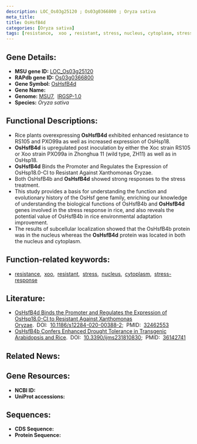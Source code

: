 ```yaml
---
description: LOC_Os03g25120 ; Os03g0366800 ; Oryza sativa
meta_title:
title: OsHsfB4d
categories: [Oryza sativa]
tags: [resistance,  xoo , resistant, stress, nucleus, cytoplasm, stress response]
---
```


## Gene Details:
- **MSU gene ID:** [LOC_Os03g25120](http://rice.uga.edu/cgi-bin/ORF_infopage.cgi?orf=LOC_Os03g25120)  
- **RAPdb gene ID:** [Os03g0366800](https://rapdb.dna.affrc.go.jp/locus/?name=Os03g0366800)  
- **Gene Symbol:** <u>OsHsfB4d</u>
- **Gene Name:**
- **Genome:**  [MSU7](http://rice.uga.edu/),&nbsp;&nbsp;[IRGSP-1.0](https://rapdb.dna.affrc.go.jp/download/irgsp1.html)
- **Species:** *Oryza sativa*

## Functional Descriptions:
   - Rice plants overexpressing **OsHsfB4d** exhibited enhanced resistance to RS105 and PXO99a as well as increased expression of OsHsp18.
   - **OsHsfB4d** is upregulated post inoculation by either the Xoc strain RS105 or Xoo strain PXO99a in Zhonghua 11 (wild type, ZH11) as well as in OsHsp18.
   - **OsHsfB4d** Binds the Promoter and Regulates the Expression of OsHsp18.0-CI to Resistant Against Xanthomonas Oryzae.
   - Both OsHsfB4b and **OsHsfB4d** showed strong responses to the stress treatment.
   - This study provides a basis for understanding the function and evolutionary history of the OsHsf gene family, enriching our knowledge of understanding the biological functions of OsHsfB4b and **OsHsfB4d** genes involved in the stress response in rice, and also reveals the potential value of OsHsfB4b in rice environmental adaptation improvement.
   - The results of subcellular localization showed that the OsHsfB4b protein was in the nucleus whereas the **OsHsfB4d** protein was located in both the nucleus and cytoplasm.

## Function-related keywords:
   - [resistance](/tags/resistance/),&nbsp;&nbsp;[xoo](/tags/xoo/),&nbsp;&nbsp;[resistant](/tags/resistant/),&nbsp;&nbsp;[stress](/tags/stress/),&nbsp;&nbsp;[nucleus](/tags/nucleus/),&nbsp;&nbsp;[cytoplasm](/tags/cytoplasm/),&nbsp;&nbsp;[stress-response](/tags/stress-response/)

## Literature:
   - [OsHsfB4d Binds the Promoter and Regulates the Expression of OsHsp18.0-CI to Resistant Against Xanthomonas Oryzae](https://www.doi.org/10.1186/s12284-020-00388-2).&nbsp;&nbsp;DOI:&nbsp;&nbsp;[10.1186/s12284-020-00388-2](https://www.doi.org/10.1186/s12284-020-00388-2);&nbsp;&nbsp;PMID:&nbsp;&nbsp;[32462553](https://pubmed.ncbi.nlm.nih.gov/32462553/)
   - [OsHsfB4b Confers Enhanced Drought Tolerance in Transgenic Arabidopsis and Rice](https://www.doi.org/10.3390/ijms231810830).&nbsp;&nbsp;DOI:&nbsp;&nbsp;[10.3390/ijms231810830](https://www.doi.org/10.3390/ijms231810830);&nbsp;&nbsp;PMID:&nbsp;&nbsp;[36142741](https://pubmed.ncbi.nlm.nih.gov/36142741/)

## Related News:

## Gene Resources:
- **NCBI ID:**  []()
- **UniProt accessions:** [](https://www.uniprot.org/uniprotkb//entry)

## Sequences:
- **CDS Sequence:**
- **Protein Sequence:**

